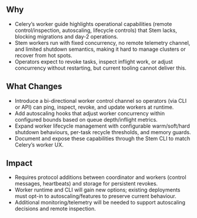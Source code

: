 ## Why
- Celery’s worker guide highlights operational capabilities (remote control/inspection, autoscaling, lifecycle controls) that Stem lacks, blocking migrations and day-2 operations.
- Stem workers run with fixed concurrency, no remote telemetry channel, and limited shutdown semantics, making it hard to manage clusters or recover from hot spots.
- Operators expect to revoke tasks, inspect inflight work, or adjust concurrency without restarting, but current tooling cannot deliver this.

## What Changes
- Introduce a bi-directional worker control channel so operators (via CLI or API) can ping, inspect, revoke, and update workers at runtime.
- Add autoscaling hooks that adjust worker concurrency within configured bounds based on queue depth/inflight metrics.
- Expand worker lifecycle management with configurable warm/soft/hard shutdown behaviours, per-task recycle thresholds, and memory guards.
- Document and expose these capabilities through the Stem CLI to match Celery’s worker UX.

## Impact
- Requires protocol additions between coordinator and workers (control messages, heartbeats) and storage for persistent revokes.
- Worker runtime and CLI will gain new options; existing deployments must opt-in to autoscaling/features to preserve current behaviour.
- Additional monitoring/telemetry will be needed to support autoscaling decisions and remote inspection.

